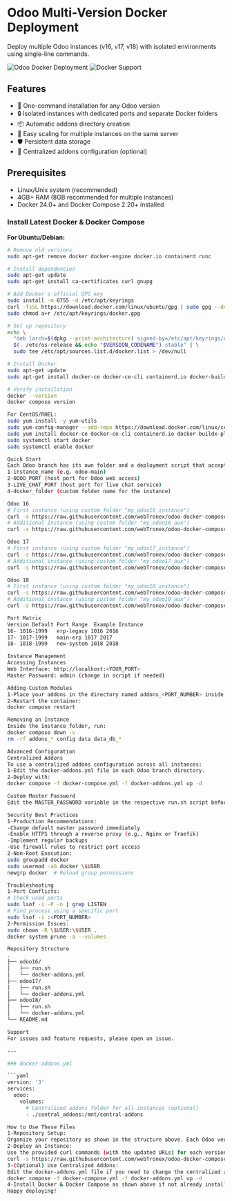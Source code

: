 # Odoo Multi-Version Docker Deployment

Deploy multiple Odoo instances (v16, v17, v18) with isolated environments using single-line commands.

![Odoo Docker Deployment](https://img.shields.io/badge/Odoo-18.0-%23a347ff?logo=odoo&logoColor=white)
![Docker Support](https://img.shields.io/badge/Docker-24.0+-%232496ED?logo=docker&logoColor=white)

## Features

- 🐳 One-command installation for any Odoo version
- 🔒 Isolated instances with dedicated ports and separate Docker folders
- 📦 Automatic addons directory creation
- 🔄 Easy scaling for multiple instances on the same server
- 🛡️ Persistent data storage
- 🔧 Centralized addons configuration (optional)

## Prerequisites

- Linux/Unix system (recommended)
- 4GB+ RAM (8GB recommended for multiple instances)
- Docker 24.0+ and Docker Compose 2.20+ installed

### Install Latest Docker & Docker Compose

**For Ubuntu/Debian:**
```bash
# Remove old versions
sudo apt-get remove docker docker-engine docker.io containerd runc

# Install dependencies
sudo apt-get update
sudo apt-get install ca-certificates curl gnupg

# Add Docker's official GPG key
sudo install -m 0755 -d /etc/apt/keyrings
curl -fsSL https://download.docker.com/linux/ubuntu/gpg | sudo gpg --dearmor -o /etc/apt/keyrings/docker.gpg
sudo chmod a+r /etc/apt/keyrings/docker.gpg

# Set up repository
echo \
  "deb [arch=$(dpkg --print-architecture) signed-by=/etc/apt/keyrings/docker.gpg] https://download.docker.com/linux/ubuntu \
  $(. /etc/os-release && echo "$VERSION_CODENAME") stable" | \
  sudo tee /etc/apt/sources.list.d/docker.list > /dev/null

# Install Docker
sudo apt-get update
sudo apt-get install docker-ce docker-ce-cli containerd.io docker-buildx-plugin docker-compose-plugin

# Verify installation
docker --version
docker compose version

For CentOS/RHEL:
sudo yum install -y yum-utils
sudo yum-config-manager --add-repo https://download.docker.com/linux/centos/docker-ce.repo
sudo yum install docker-ce docker-ce-cli containerd.io docker-buildx-plugin docker-compose-plugin
sudo systemctl start docker
sudo systemctl enable docker

Quick Start
Each Odoo branch has its own folder and a deployment script that accepts four parameters:
1-instance_name (e.g. odoo-main)
2-ODOO_PORT (host port for Odoo web access)
3-LIVE_CHAT_PORT (host port for live chat service)
4-docker_folder (custom folder name for the instance)

Odoo 16
# First instance (using custom folder "my_odoo16_instance")
curl -s https://raw.githubusercontent.com/webTronex/odoo-docker-compose/main/odoo16/run.sh | sudo bash -s odoo-main 1016 2016 my_odoo16_instance
# Additional instance (using custom folder "my_odoo16_aux")
curl -s https://raw.githubusercontent.com/webTronex/odoo-docker-compose/main/odoo16/run.sh | sudo bash -s erp-aux 1116 2116 my_odoo16_aux

Odoo 17
# First instance (using custom folder "my_odoo17_instance")
curl -s https://raw.githubusercontent.com/webTronex/odoo-docker-compose/main/odoo17/run.sh | sudo bash -s odoo-main 1017 2017 my_odoo17_instance
# Additional instance (using custom folder "my_odoo17_aux")
curl -s https://raw.githubusercontent.com/webTronex/odoo-docker-compose/main/odoo17/run.sh | sudo bash -s erp-aux 1117 2117 my_odoo17_aux

Odoo 18
# First instance (using custom folder "my_odoo18_instance")
curl -s https://raw.githubusercontent.com/webTronex/odoo-docker-compose/main/odoo18/run.sh | sudo bash -s odoo-main 1018 2018 my_odoo18_instance
# Additional instance (using custom folder "my_odoo18_aux")
curl -s https://raw.githubusercontent.com/webTronex/odoo-docker-compose/main/odoo18/run.sh | sudo bash -s erp-aux 1118 2118 my_odoo18_aux

Port Matrix
Version	Default Port Range	Example Instance
16-	1016-1999	erp-legacy 1016 2016
17-	1017-1999	main-erp 1017 2017
18-	1018-1999	new-system 1018 2018

Instance Management
Accessing Instances
Web Interface: http://localhost:<YOUR_PORT>
Master Password: admin (change in script if needed)

Adding Custom Modules
1-Place your addons in the directory named addons_<PORT_NUMBER> inside the instance folder.
2-Restart the container:
docker compose restart

Removing an Instance
Inside the instance folder, run:
docker compose down -v
rm -rf addons_* config data data_db_*

Advanced Configuration
Centralized Addons
To use a centralized addons configuration across all instances:
1-Edit the docker-addons.yml file in each Odoo branch directory.
2-Deploy with:
docker compose -f docker-compose.yml -f docker-addons.yml up -d

Custom Master Password
Edit the MASTER_PASSWORD variable in the respective run.sh script before execution.

Security Best Practices
1-Production Recommendations:
-Change default master password immediately
-Enable HTTPS through a reverse proxy (e.g., Nginx or Traefik)
-Implement regular backups
-Use firewall rules to restrict port access
2-Non-Root Execution:
sudo groupadd docker
sudo usermod -aG docker \$USER
newgrp docker  # Reload group permissions

Troubleshooting
1-Port Conflicts:
# Check used ports
sudo lsof -i -P -n | grep LISTEN
# Find process using a specific port
sudo lsof -i :<PORT_NUMBER>
2-Permission Issues:
sudo chown -R \$USER:\$USER .
docker system prune -a --volumes

Repository Structure
.
├── odoo16/
│   ├── run.sh
│   └── docker-addons.yml
├── odoo17/
│   ├── run.sh
│   └── docker-addons.yml
├── odoo18/
│   ├── run.sh
│   └── docker-addons.yml
└── README.md

Support
For issues and feature requests, please open an issue.

---

### docker-addons.yml

```yaml
version: '3'
services:
  odoo:
    volumes:
      # Centralized addons folder for all instances (optional)
      - ./central_addons:/mnt/central-addons

How to Use These Files
1-Repository Setup:
Organize your repository as shown in the structure above. Each Odoo version folder (odoo16, odoo17, odoo18) should contain its own run.sh and docker-addons.yml.
2-Deploy an Instance:
Use the provided curl commands (with the updated URLs) for each version, passing your desired folder name as the fourth parameter. For example, to deploy an Odoo 18 instance:
curl -s https://raw.githubusercontent.com/webTronex/odoo-docker-compose/main/odoo18/run.sh | sudo bash -s odoo-main 1018 2018 my_odoo18_instance
3-(Optional) Use Centralized Addons:
Edit the docker-addons.yml file if you need to change the centralized addons directory path. Then deploy using:
docker compose -f docker-compose.yml -f docker-addons.yml up -d
4-Install Docker & Docker Compose as shown above if not already installed.
Happy deploying!

